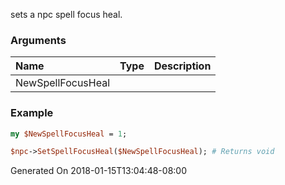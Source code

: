 sets a npc spell focus heal.
### Arguments
**Name**|**Type**|**Description**
:---|:---|:---
NewSpellFocusHeal||

### Example

```perl
my $NewSpellFocusHeal = 1;

$npc->SetSpellFocusHeal($NewSpellFocusHeal); # Returns void
```


Generated On 2018-01-15T13:04:48-08:00